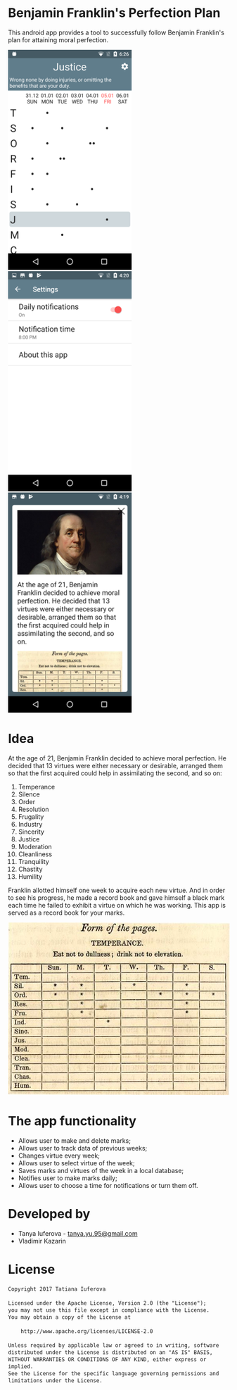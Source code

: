 # Benjamin Franklin's Perfection Plan
This android app provides a tool to successfully follow Benjamin Franklin's plan for attaining moral perfection.

<img src="https://github.com/TanyaYu/Franklin/blob/master/screenshots/en_main.png" height="500"> <img src="https://github.com/TanyaYu/Franklin/blob/master/screenshots/en_settings.png" height="500"> <img src="https://github.com/TanyaYu/Franklin/blob/master/screenshots/en_info.png" height="500">

# Idea
At the age of 21, Benjamin Franklin decided to achieve moral perfection. He decided that 13 virtues were either necessary or desirable, arranged them so that the first acquired could help in assimilating the second, and so on:
1. Temperance
2. Silence
3. Order
4. Resolution
5. Frugality
6. Industry
7. Sincerity
8. Justice
9. Moderation
10. Cleanliness
11. Tranquility
12. Chastity
13. Humility

Franklin allotted himself one week to acquire each new virtue. And in order to see his progress, he made a record book and gave himself a black mark each time he failed to exhibit a virtue on which he was working. This app is served as a record book for your  marks.

![Example](screenshots/book_example.jpg)

# The app functionality
- Allows user to make and delete marks;
- Allows user to track data of previous weeks;
- Changes virtue every week;
- Allows user to select virtue of the week;
- Saves marks and virtues of the week in a local database;
- Notifies user to make marks daily;
- Allows user to choose a time for notifications or turn them off.

# Developed by
- Tanya Iuferova - tanya.yu.95@gmail.com
- Vladimir Kazarin

# License
```
Copyright 2017 Tatiana Iuferova

Licensed under the Apache License, Version 2.0 (the "License");
you may not use this file except in compliance with the License.
You may obtain a copy of the License at

    http://www.apache.org/licenses/LICENSE-2.0

Unless required by applicable law or agreed to in writing, software
distributed under the License is distributed on an "AS IS" BASIS,
WITHOUT WARRANTIES OR CONDITIONS OF ANY KIND, either express or implied.
See the License for the specific language governing permissions and
limitations under the License.
```